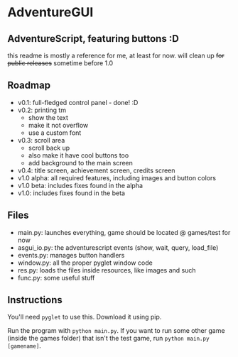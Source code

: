 # AdventureGUI
## AdventureScript, featuring buttons :D
this readme is mostly a reference for me, at least for now. will clean up ~~for public releases~~ sometime before 1.0

## Roadmap
- v0.1: full-fledged control panel - done! :D
- v0.2: printing tm
    - show the text
    - make it not overflow
    - use a custom font
- v0.3: scroll area
    - scroll back up
    - also make it have cool buttons too
    - add background to the main screen
- v0.4: title screen, achievement screen, credits screen
- v1.0 alpha: all required features, including images and button colors
- v1.0 beta: includes fixes found in the alpha
- v1.0: includes fixes found in the beta

## Files
* main.py: launches everything, game should be located @ games/test for now
* asgui_io.py: the adventurescript events (show, wait, query, load_file)
* events.py: manages button handlers
* window.py: all the proper pyglet window code
* res.py: loads the files inside resources, like images and such
* func.py: some useful stuff

## Instructions
You'll need `pyglet` to use this. Download it using pip.

Run the program with `python main.py`. If you want to run some other game (inside the games folder) that isn't the test game, run `python main.py [gamename]`.